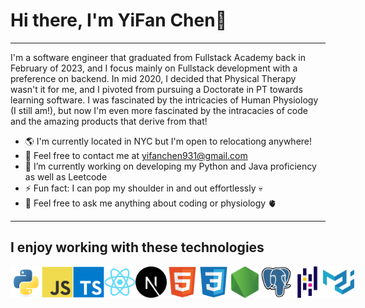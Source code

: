 <h1>Hi there, I'm YiFan Chen👋 </h1>

---
I'm a software engineer that graduated from Fullstack Academy back in February of 2023, and I focus mainly on Fullstack development with a preference on backend. In mid 2020, I decided that Physical Therapy wasn't it for me, and I pivoted from pursuing a Doctorate in PT towards learning software. I was fascinated by the intricacies of Human Physiology (I still am!), but now I'm even more fascinated by the intracacies of code and the amazing products that derive from that!

- 🌎 I'm currently located in NYC but I'm open to relocationg anywhere!
- 📧 Feel free to contact me at <a target="_blank">yifanchen931@gmail.com</a>
- 🌱 I’m currently working on developing my Python and Java proficiency as well as Leetcode
- ⚡ Fun fact: I can pop my shoulder in and out effortlessly 💀
- 💬 Feel free to ask me anything about coding or physiology 🫀

---
<h2>I enjoy working with these technologies</h2>
<div style="display: flex;">
  <img src="https://github.com/devicons/devicon/blob/master/icons/python/python-original.svg" width="50" height="50">
  <img src="https://github.com/devicons/devicon/blob/master/icons/javascript/javascript-original.svg" width="50" height="50">
  <img src="https://github.com/devicons/devicon/blob/master/icons/typescript/typescript-original.svg" width="50" height="50">
  <img src="https://github.com/devicons/devicon/blob/master/icons/react/react-original.svg" width="50" height="50">
  <img src="https://github.com/devicons/devicon/blob/master/icons/nextjs/nextjs-original.svg" width="50" height="50">
  <img src="https://github.com/devicons/devicon/blob/master/icons/html5/html5-original.svg" width="50" height="50">
  <img src="https://github.com/devicons/devicon/blob/master/icons/css3/css3-original.svg" width="50" height="50">
  <img src="https://github.com/devicons/devicon/blob/master/icons/nodejs/nodejs-original.svg" width="50" height="50">
  <img src="https://github.com/devicons/devicon/blob/master/icons/postgresql/postgresql-original.svg" width="50" height="50">
  <img src="https://github.com/devicons/devicon/blob/master/icons/pandas/pandas-original.svg" width="50" height="50">
  <img src="https://github.com/devicons/devicon/blob/master/icons/materialui/materialui-original.svg" width="50" height="50">
</div>
  



<!--
**ychen289/ychen289** is a ✨ _special_ ✨ repository because its `README.md` (this file) appears on your GitHub profile.

Here are some ideas to get you started:

- 🔭 I’m currently working on ...
- 🌱 I’m currently learning ...
- 👯 I’m looking to collaborate on ...
- 🤔 I’m looking for help with ...
- 💬 Ask me about ...
- 📫 How to reach me: ...
- 😄 Pronouns: ...
- ⚡ Fun fact: ...
-->

